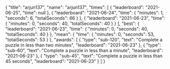{
  "title": "arjun137",
  "name": "arjun137",
  "times": [
    {
      "leaderboard": "2021-06-25",
      "time": null
    },
    {
      "leaderboard": "2021-06-24",
      "time": {
        "minutes": 1,
        "seconds": 6,
        "totalSeconds": 66
      }
    },
    {
      "leaderboard": "2021-06-23",
      "time": {
        "minutes": 0,
        "seconds": 40,
        "totalSeconds": 40
      }
    }
  ],
  "best": {
    "leaderboard": "2021-06-23",
    "time": {
      "minutes": 0,
      "seconds": 40,
      "totalSeconds": 40
    }
  },
  "mean": {
    "time": {
      "minutes": 0,
      "seconds": 53,
      "totalSeconds": 53
    }
  },
  "awards": [
    {
      "type": "sub-120",
      "text": "Complete a puzzle in less than two minutes",
      "leaderboard": "2021-06-23"
    },
    {
      "type": "sub-60",
      "text": "Complete a puzzle in less than a minute",
      "leaderboard": "2021-06-23"
    },
    {
      "type": "sub-45",
      "text": "Complete a puzzle in less than 45 seconds",
      "leaderboard": "2021-06-23"
    }
  ]
}
